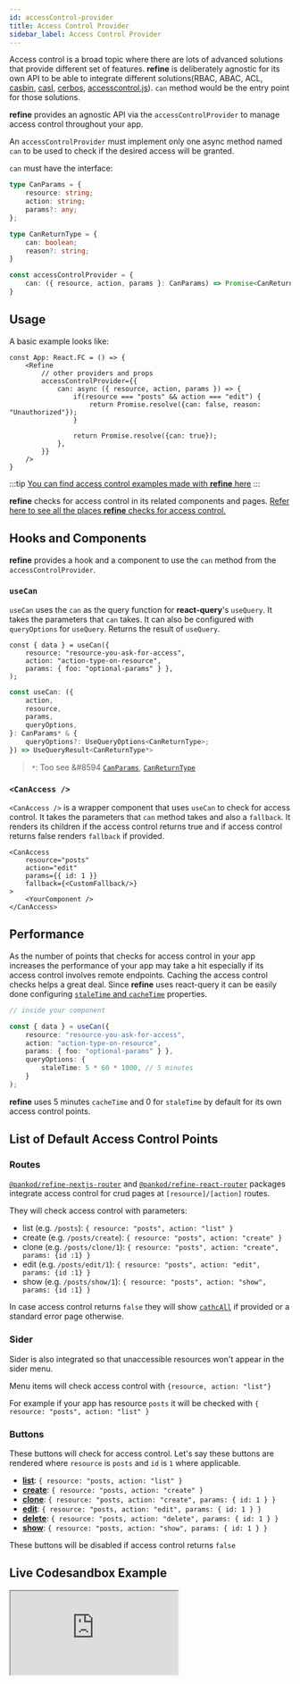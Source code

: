 ```yaml
---
id: accessControl-provider
title: Access Control Provider
sidebar_label: Access Control Provider
---
```


Access control is a broad topic where there are lots of advanced solutions that provide different set of features. **refine** is deliberately agnostic for its own API to be able to integrate different solutions(RBAC, ABAC, ACL, [casbin](https://casbin.org/), [casl](https://casl.js.org/v5/en/), [cerbos](https://cerbos.dev/), [accesscontrol.js](https://onury.io/accesscontrol/)). `can` method would be the entry point for those solutions.

**refine** provides an agnostic API via the `accessControlProvider` to manage access control throughout your app.

An `accessControlProvider` must implement only one async method named `can` to be used to check if the desired access will be granted.

`can` must have the interface:

```ts
type CanParams = {
    resource: string;
    action: string;
    params?: any;
};

type CanReturnType = {
    can: boolean;
    reason?: string;
}

const accessControlProvider = {
    can: ({ resource, action, params }: CanParams) => Promise<CanReturnType>;
}
```

## Usage

A basic example looks like:

```tsx
const App: React.FC = () => {
    <Refine
        // other providers and props
        accessControlProvider={{
            can: async ({ resource, action, params }) => {
                if(resource === "posts" && action === "edit") {
                    return Promise.resolve({can: false, reason: "Unauthorized"});
                }

                return Promise.resolve({can: true});
            },
        }}
    />
}
```

:::tip
[You can find access control examples made with **refine** here](https://github.com/pankod/refine/tree/master/examples/accessControl)
:::

**refine** checks for access control in its related components and pages. [Refer here to see all the places **refine** checks for access control.](#list-of-default-access-control-points)

## Hooks and Components

**refine** provides a hook and a component to use the `can` method from the `accessControlProvider`.

### `useCan`

`useCan` uses the `can` as the query function for **react-query**'s `useQuery`. It takes the parameters that `can` takes. It can also be configured with `queryOptions` for `useQuery`. Returns the result of `useQuery`.

```tsx
const { data } = useCan({
    resource: "resource-you-ask-for-access",
    action: "action-type-on-resource",
    params: { foo: "optional-params" } },
);
```

```ts
const useCan: ({
    action,
    resource,
    params,
    queryOptions,
}: CanParams* & {
    queryOptions?: UseQueryOptions<CanReturnType>;
}) => UseQueryResult<CanReturnType*>
```

> `*`: Too see &#8594 [`CanParams`](/api-references/interfaces.md#canparams), [`CanReturnType`](/api-references/interfaces.md#canreturntype)

### `<CanAccess />`

`<CanAccess />` is a wrapper component that uses `useCan` to check for access control. It takes the parameters that `can` method takes and also a `fallback`. It renders its children if the access control returns true and if access control returns false renders `fallback` if provided.

```tsx
<CanAccess
    resource="posts"
    action="edit"
    params={{ id: 1 }}
    fallback={<CustomFallback/>}
>
    <YourComponent />
</CanAccess>
```

## Performance

As the number of points that checks for access control in your app increases the performance of your app may take a hit especially if its access control involves remote endpoints. Caching the access control checks helps a great deal. Since **refine** uses react-query it can be easily done configuring [`staleTime` and `cacheTime`](https://react-query.tanstack.com/reference/useQuery) properties.

```ts
// inside your component

const { data } = useCan({
    resource: "resource-you-ask-for-access",
    action: "action-type-on-resource",
    params: { foo: "optional-params" } },
    queryOptions: {
        staleTime: 5 * 60 * 1000, // 5 minutes
    }
);
```

**refine** uses 5 minutes `cacheTime` and 0 for `staleTime` by default for its own access control points.

## List of Default Access Control Points
### Routes

[`@pankod/refine-nextjs-router`][NextjsRouter] and [`@pankod/refine-react-router`][ReactRouter] packages integrate access control for crud pages at `[resource]/[action]` routes.

They will check access control with parameters:

- list (e.g. `/posts`): `{ resource: "posts", action: "list" }`
- create (e.g. `/posts/create`): `{ resource: "posts", action: "create" }`
- clone (e.g. `/posts/clone/1`): `{ resource: "posts", action: "create", params: {id :1} }`
- edit (e.g. `/posts/edit/1`): `{ resource: "posts", action: "edit", params: {id :1} }`
- show (e.g. `/posts/show/1`): `{ resource: "posts", action: "show", params: {id :1} }`

In case access control returns `false` they will show [`cathcAll`][CatchAll] if provided or a standard error page otherwise.

### Sider

Sider is also integrated so that unaccessible resources won't appear in the sider menu.

Menu items will check access control with `{resource, action: "list"}`

For example if your app has resource `posts` it will be checked with `{ resource: "posts", action: "list" }`

### Buttons

These buttons will check for access control.
Let's say these buttons are rendered where `resource` is `posts` and `id` is `1` where applicable.

- [**list**](/api-references/components/buttons/list.md): `{ resource: "posts, action: "list" }`
- [**create**](/api-references/components/buttons/create.md): `{ resource: "posts, action: "create" }`
- [**clone**](/api-references/components/buttons/clone.md): `{ resource: "posts, action: "create", params: { id: 1 } }`
- [**edit**](/api-references/components/buttons/edit.md): `{ resource: "posts, action: "edit", params: { id: 1 } }`
- [**delete**](/api-references/components/buttons/delete.md): `{ resource: "posts, action: "delete", params: { id: 1 } }`
- [**show**](/api-references/components/buttons/show.md): `{ resource: "posts, action: "show", params: { id: 1 } }`

These buttons will be disabled if access control returns `false`

## Live Codesandbox Example

<iframe src="https://codesandbox.io/embed/access-control-casbin-react-l1ne3?autoresize=1&fontsize=14&module=%2Fsrc%2FApp.tsx&theme=dark&view=preview"
    style={{width: "100%", height:"80vh", border: "0px", borderRadius: "8px", overflow:"hidden"}}
     title="access-control-casbin-react"
     allow="accelerometer; ambient-light-sensor; camera; encrypted-media; geolocation; gyroscope; hid; microphone; midi; payment; usb; vr; xr-spatial-tracking"
     sandbox="allow-forms allow-modals allow-popups allow-presentation allow-same-origin allow-scripts"
   ></iframe>


[NextjsRouter]: https://www.npmjs.com/package/@pankod/refine-nextjs-router
[ReactRouter]: https://www.npmjs.com/package/@pankod/refine-react-router
[CatchAll]: /api-references/components/refine-config.md#catchall
[ListBtn]: /api-references/components/buttons/list.md